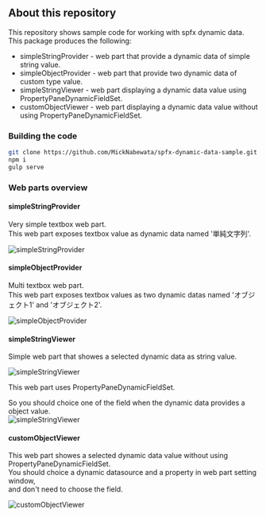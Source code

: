 ## About this repository

This repository shows sample code for working with spfx dynamic data.  
This package produces the following:

* simpleStringProvider - web part that provide a dynamic data of simple string value.
* simpleObjectProvider - web part that provide two dynamic data of custom type value.
* simpleStringViewer - web part displaying a dynamic data value using PropertyPaneDynamicFieldSet.
* customObjectViewer - web part displaying a dynamic data value without using PropertyPaneDynamicFieldSet.

### Building the code

```bash
git clone https://github.com/MickNabewata/spfx-dynamic-data-sample.git
npm i
gulp serve
```

### Web parts overview

#### simpleStringProvider

Very simple textbox web part.  
This web part exposes textbox value as dynamic data named '単純文字列'.  
  
![simpleStringProvider](https://cdn-ak.f.st-hatena.com/images/fotolife/m/micknabewata/20190703/20190703155334.png "simpleStringProvider")

#### simpleObjectProvider

Multi textbox web part.  
This web part exposes textbox values as two dynamic datas named 'オブジェクト1' and 'オブジェクト2'.  
  
![simpleObjectProvider](https://cdn-ak.f.st-hatena.com/images/fotolife/m/micknabewata/20190703/20190703155343.png "simpleObjectProvider")

#### simpleStringViewer

Simple web part that showes a selected dynamic data as string value.  
  
![simpleStringViewer](https://cdn-ak.f.st-hatena.com/images/fotolife/m/micknabewata/20190703/20190703155337.png "simpleStringViewer")
  
This web part uses PropertyPaneDynamicFieldSet.  
  
So you should choice one of the field when the dynamic data provides a object value.  
![simpleStringViewer](https://cdn-ak.f.st-hatena.com/images/fotolife/m/micknabewata/20190703/20190703155340.png "simpleStringViewer")

#### customObjectViewer

This web part showes a selected dynamic data value without using PropertyPaneDynamicFieldSet.  
You should choice a dynamic datasource and a property in web part setting window,  
and don't need to choose the field.  
  
![customObjectViewer](https://cdn-ak.f.st-hatena.com/images/fotolife/m/micknabewata/20190703/20190703155346.png "customObjectViewer")